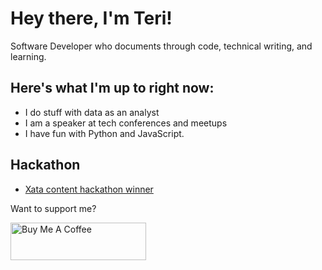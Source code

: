 # Hey there, I'm Teri!

Software Developer who documents through code, technical writing, and learning.

## Here's what I'm up to right now:

<!-- - I do lots of front-end (HTML, CSS, JavaScript) stuff through weekend projects and hackathons -->
<!-- - I am an open-source maintainer to [LinkTree](https://github.com/Terieyenike/linktree/) Django project -->
- I do stuff with data as an analyst
- I am a speaker at tech conferences and meetups
- I have fun with Python and JavaScript. 

## Hackathon

- [Xata content hackathon winner](https://dev.to/terieyenike/building-an-efficient-waitlist-app-with-nextjs-and-xata-caf)


Want to support me?


<a href="https://www.buymeacoffee.com/eyenike" target="_blank"><img src="https://cdn.buymeacoffee.com/buttons/v2/default-yellow.png" alt="Buy Me A Coffee" style="height: 60px !important;width: 217px !important;" ></a>
